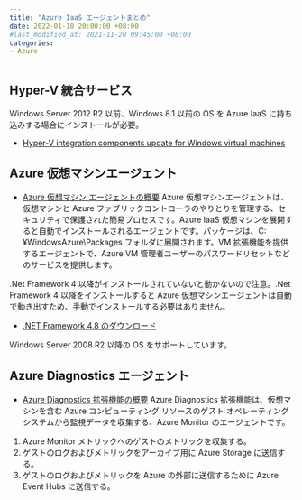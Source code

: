 ```yaml
---
title: "Azure IaaS エージェントまとめ"
date: 2022-01-10 20:00:00 +08:00
#last_modified_at: 2021-11-20 09:45:00 +08:00
categories:
- Azure
---
```


## Hyper-V 統合サービス
Windows Server 2012 R2 以前、Windows 8.1 以前の OS を Azure IaaS に持ち込みする場合にインストールが必要。
+ [Hyper-V integration components update for Windows virtual machines](https://support.microsoft.com/en-us/topic/hyper-v-integration-components-update-for-windows-virtual-machines-8a74ffad-576e-d5a0-5a2f-d6fb2594f990)

## Azure 仮想マシンエージェント
+ [Azure 仮想マシン エージェントの概要](https://docs.microsoft.com/ja-jp/azure/virtual-machines/extensions/agent-windows)
 Azure 仮想マシンエージェントは、仮想マシンと Azure ファブリックコントローラのやりとりを管理する、セキュリティで保護された簡易プロセスです。Azure IaaS 仮想マシンを展開すると自動でインストールされるエージェントです。パッケージは、C:¥WindowsAzure\Packages フォルダに展開されます。VM 拡張機能を提供するエージェントで、Azure VM 管理者ユーザーのパスワードリセットなどのサービスを提供します。

.Net Framework 4 以降がインストールされていないと動かないので注意。.Net Framework 4 以降をインストールすると Azure 仮想マシンエージェントは自動で動き出すため、手動でインストールする必要はありません。

+ [.NET Framework 4.8 のダウンロード](https://dotnet.microsoft.com/ja-jp/download/dotnet-framework/net48)

Windows Server 2008 R2 以降の OS をサポートしています。

## Azure  Diagnostics エージェント
+ [Azure Diagnostics 拡張機能の概要](https://docs.microsoft.com/ja-jp/azure/azure-monitor/agents/diagnostics-extension-overview)
Azure Diagnostics 拡張機能は、仮想マシンを含む Azure コンピューティング リソースのゲスト オペレーティング システムから監視データを収集する、Azure Monitor のエージェントです。

1. Azure Monitor メトリックへのゲストのメトリックを収集する。
1. ゲストのログおよびメトリックをアーカイブ用に Azure Storage に送信する。
1. ゲストのログおよびメトリックを Azure の外部に送信するために Azure Event Hubs に送信する。



